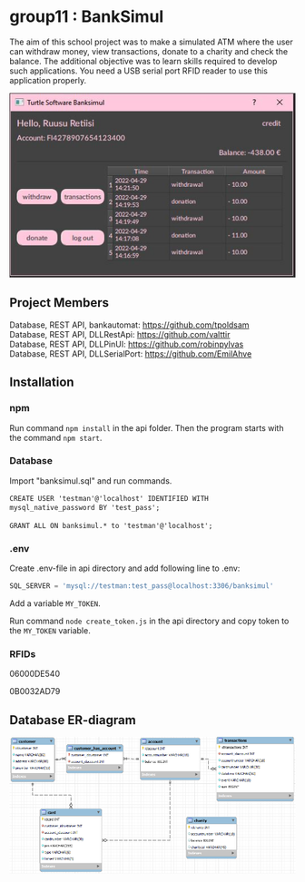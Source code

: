 

# group11 : BankSimul



The aim of this school project was to make a simulated ATM where the user can withdraw money, view transactions, donate to a charity and check the balance. The additional objective was to learn skills required to develop such applications. You need a USB serial port RFID reader to use this application properly.


<img src="documents/mainmenu.JPG">



## Project Members


Database, REST API, bankautomat: https://github.com/tpoldsam <br>
Database, REST API, DLLRestApi: https://github.com/valttir <br>
Database, REST API, DLLPinUI: https://github.com/robinpylvas <br>
Database, REST API, DLLSerialPort: https://github.com/EmilAhve



## Installation


### npm

 
Run command ```npm install``` in the api folder. Then the program starts with the command ```npm start```.

 
 
### Database

 
Import "banksimul.sql" and run commands. 

```mysql
CREATE USER 'testman'@'localhost' IDENTIFIED WITH mysql_native_password BY 'test_pass';

GRANT ALL ON banksimul.* to 'testman'@'localhost';
```



### .env


Create .env-file in api directory and add following line to .env:
```javascript
SQL_SERVER = 'mysql://testman:test_pass@localhost:3306/banksimul'
```

Add a variable ```MY_TOKEN```.

Run command ```node create_token.js``` in the api directory and copy token to the ```MY_TOKEN``` variable.



### RFIDs


06000DE540

0B0032AD79



## Database ER-diagram

<img src="documents/er-diagram-database.png">
